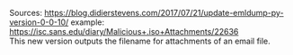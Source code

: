 Sources:
https://blog.didierstevens.com/2017/07/21/update-emldump-py-version-0-0-10/
example:
https://isc.sans.edu/diary/Malicious+.iso+Attachments/22636
\
This new version outputs the filename for attachments of an email file.
